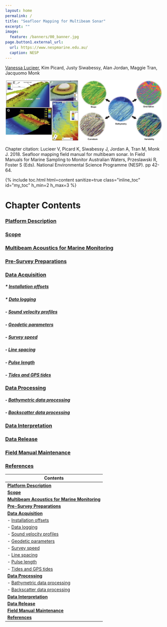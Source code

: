 ```yaml
---
layout: home
permalink: /
title: "Seafloor Mapping for Multibeam Sonar"
excerpt: ""
image:
  feature: /banners/00_banner.jpg
page.button1.external_url:
  url: https://www.nespmarine.edu.au/
  caption: NESP
---
```


[Vanessa Lucieer](mailto:vanessa.lucieer@utas.edu.au), Kim Picard, Justy Siwabessy, Alan Jordan, Maggie Tran, Jacquomo Monk

![](images/MBES.png)

Chapter citation:
Lucieer V, Picard K, Siwabessy J, Jordan A, Tran M, Monk J. 2018. Seafloor mapping field manual for multibeam sonar. In Field Manuals for Marine Sampling to Monitor Australian Waters, Przeslawski R, Foster S (Eds). National Environmental Science Programme (NESP). pp 42-64. 

{% include toc.html html=content sanitize=true class="inline_toc" id="my_toc" h_min=2 h_max=3 %}

# Chapter Contents 

### [Platform Description](https://multibeam-echosounder-field-manual.github.io/platform-description)
### [Scope](https://multibeam-echosounder-field-manual.github.io/scope)
### [Multibeam Acoustics for Marine Monitoring](https://multibeam-echosounder-field-manual.github.io/multibeam-acoustics-for-marine-monitoring)

### [Pre-Survey Preparations](https://multibeam-echosounder-field-manual.github.io/pre-survey-preparations)
### [Data Acquisition](https://multibeam-echosounder-field-manual.github.io/data-acquisition)
##### * [Installation offsets](https://multibeam-echosounder-field-manual.github.io/data-acquisition#installation-offsets)
##### * [Data logging](https://multibeam-echosounder-field-manual.github.io/data-acquisition#data-logging)
##### - [Sound velocity profiles](https://multibeam-echosounder-field-manual.github.io/data-acquisition#sound-velocity-profiles)
##### - [Geodetic parameters](https://multibeam-echosounder-field-manual.github.io/data-acquisition#geodetic-parameters)
##### - [Survey speed](https://multibeam-echosounder-field-manual.github.io/data-acquisition#survey-speed)
##### - [Line spacing](https://multibeam-echosounder-field-manual.github.io/data-acquisition#line-spacing)
##### - [Pulse length](https://multibeam-echosounder-field-manual.github.io/data-acquisition#pulse-length)
##### - [Tides and GPS tides](https://multibeam-echosounder-field-manual.github.io/data-acquisition#tides-and-gps-tides)
### [Data Processing](https://multibeam-echosounder-field-manual.github.io/data-processing)
##### - [Bathymetric data processing](https://multibeam-echosounder-field-manual.github.io/data-processing#bathymetric-data-processing)
##### - [Backscatter data processing](https://multibeam-echosounder-field-manual.github.io/data-processing#backscatter-data-processing)
### [Data Interpretation](https://multibeam-echosounder-field-manual.github.io/data-interpretation)
### [Data Release](https://multibeam-echosounder-field-manual.github.io/data-release)
### [Field Manual Maintenance](https://multibeam-echosounder-field-manual.github.io/field-manual-maintenance)
### [References](https://multibeam-echosounder-field-manual.github.io/references)



|  Contents                                                                                                                                       |
|-------------------------------------------------------------------------------------------------------------------------------------------------|
|  **[Platform Description](https://multibeam-echosounder-field-manual.github.io/platform-description)**   
|  __[Scope](https://multibeam-echosounder-field-manual.github.io/scope)__                                                                        |
|  **[Multibeam Acoustics for Marine Monitoring](https://multibeam-echosounder-field-manual.github.io/multibeam-acoustics-for-marine-monitoring)** |
|  **[Pre-Survey Preparations](https://multibeam-echosounder-field-manual.github.io/pre-survey-preparations)**                                   |
|  **[Data Acquisition](https://multibeam-echosounder-field-manual.github.io/data-acquisition)**                                                   |
|     - [Installation offsets](https://multibeam-echosounder-field-manual.github.io/data-acquisition#installation-offsets)                     |
|     - [Data logging](https://multibeam-echosounder-field-manual.github.io/data-acquisition#data-logging)                                     |
|     - [Sound velocity profiles](https://multibeam-echosounder-field-manual.github.io/data-acquisition#sound-velocity-profiles)                |
|     - [Geodetic parameters](https://multibeam-echosounder-field-manual.github.io/data-acquisition#geodetic-parameters)                      |
|     - [Survey speed](https://multibeam-echosounder-field-manual.github.io/data-acquisition#survey-speed)                                  |
|     - [Line spacing](https://multibeam-echosounder-field-manual.github.io/data-acquisition#line-spacing)                                     |
|     - [Pulse length](https://multibeam-echosounder-field-manual.github.io/data-acquisition#pulse-length)                                   |
|     - [Tides and GPS tides](https://multibeam-echosounder-field-manual.github.io/data-acquisition#tides-and-gps-tides)                        |
|  **[Data Processing](https://multibeam-echosounder-field-manual.github.io/data-processing)**                                                    |
|     - [Bathymetric data processing](https://multibeam-echosounder-field-manual.github.io/data-processing#bathymetric-data-processing)         |
|     - [Backscatter data processing](https://multibeam-echosounder-field-manual.github.io/data-processing#backscatter-data-processing)         |
|  **[Data Interpretation](https://multibeam-echosounder-field-manual.github.io/data-interpretation)**                                             |
|  **[Data Release](https://multibeam-echosounder-field-manual.github.io/data-release)**                                                           |
|  **[Field Manual Maintenance](https://multibeam-echosounder-field-manual.github.io/field-manual-maintenance)**                                   |
|  **[References](https://multibeam-echosounder-field-manual.github.io/references)**                                                               |
